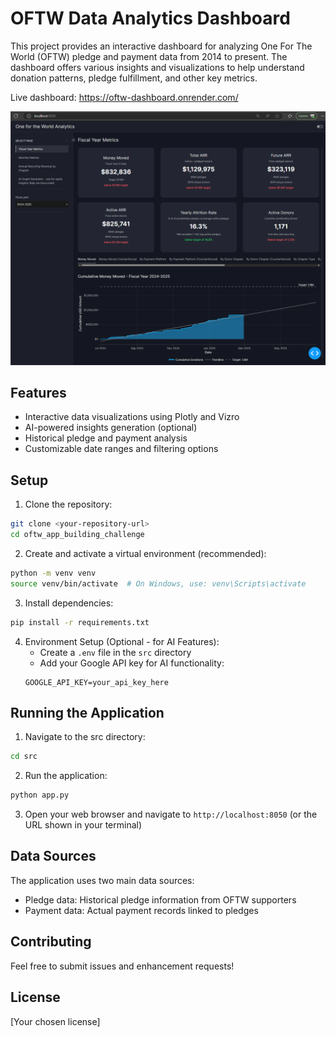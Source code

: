 # OFTW Data Analytics Dashboard

This project provides an interactive dashboard for analyzing One For The World (OFTW) pledge and payment data from 2014 to present. The dashboard offers various insights and visualizations to help understand donation patterns, pledge fulfillment, and other key metrics.

Live dashboard: <https://oftw-dashboard.onrender.com/>

![Screenshot](screenshot.png)

## Features

- Interactive data visualizations using Plotly and Vizro
- AI-powered insights generation (optional)
- Historical pledge and payment analysis
- Customizable date ranges and filtering options

## Setup

1. Clone the repository:
```bash
git clone <your-repository-url>
cd oftw_app_building_challenge
```

2. Create and activate a virtual environment (recommended):
```bash
python -m venv venv
source venv/bin/activate  # On Windows, use: venv\Scripts\activate
```

3. Install dependencies:
```bash
pip install -r requirements.txt
```

4. Environment Setup (Optional - for AI Features):
   - Create a `.env` file in the `src` directory
   - Add your Google API key for AI functionality:
   ```
   GOOGLE_API_KEY=your_api_key_here
   ```

## Running the Application

1. Navigate to the src directory:
```bash
cd src
```

2. Run the application:
```bash
python app.py
```

3. Open your web browser and navigate to `http://localhost:8050` (or the URL shown in your terminal)

## Data Sources

The application uses two main data sources:
- Pledge data: Historical pledge information from OFTW supporters
- Payment data: Actual payment records linked to pledges

## Contributing

Feel free to submit issues and enhancement requests!

## License

[Your chosen license]

